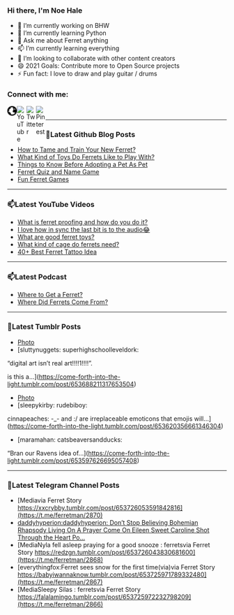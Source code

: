 ### Hi there, I'm Noe Hale

- 🔭 I’m currently working on BHW
- 🌱 I’m currently learning Python
- 💬 Ask me about Ferret anything
- 📫 I’m currently learning everything
- 🔭 I’m looking to collaborate with other content creators
- 😄 2021 Goals: Contribute more to Open Source projects
- ⚡ Fun fact: I love to draw and play guitar / drums

### Connect with me:

[<img align="left" alt="ferretvoice.com" width="22px" src="https://raw.githubusercontent.com/iconic/open-iconic/master/svg/globe.svg" />](https://ferretvoice.com)
[<img align="left" alt="YouTube" width="22px" src="https://cdn.jsdelivr.net/npm/simple-icons@v3/icons/youtube.svg" />](https://www.youtube.com/channel/UCk665XTfaMLVwFVWUmgnDiw)
[<img align="left" alt="Twitter" width="22px" src="https://cdn.jsdelivr.net/npm/simple-icons@v3/icons/twitter.svg" />](https://twitter.com/voiceferret)
[<img align="left" alt="Pinterest" width="22px" src="https://cdn.jsdelivr.net/npm/simple-icons@v3/icons/pinterest.svg" />](https://www.pinterest.com/voiceferret/)

<br />

---
### 🔭Latest Github Blog Posts
<!-- GITHUB:START -->
- [How to Tame and Train Your New Ferret?](http://noehale.github.io/how-to-tame-and-train-your-new-ferret/)
- [What Kind of Toys Do Ferrets Like to Play With?](http://noehale.github.io/what-kind-of-toys-do-ferrets-like-to-play-with/)
- [Things to Know Before Adopting a Pet As Pet](http://noehale.github.io/things-to-know-before-adopting-a-pet-as-pet/)
- [Ferret Quiz and Name Game](http://noehale.github.io/ferret-quiz/)
- [Fun Ferret Games](http://noehale.github.io/fun-ferret-games/)
<!-- GITHUB:END -->
---
### 📫Latest YouTube Videos

<!-- YOUTUBE:START -->
- [What is ferret proofing and how do you do it?](https://www.youtube.com/watch?v=81Syh_DJBQQ)
- [I love how in sync the last bit is to the audio😂](https://www.youtube.com/watch?v=WHBeGHwSlGY)
- [What are good ferret toys?](https://www.youtube.com/watch?v=tPxRilBzc0s)
- [What kind of cage do ferrets need?](https://www.youtube.com/watch?v=xzz6hC3sR5A)
- [40+ Best Ferret Tattoo Idea](https://www.youtube.com/watch?v=KIKqduR6Xcs)
<!-- YOUTUBE:END -->

---
### 📫Latest Podcast

<!-- PODCAST:START -->
- [Where to Get a Ferret?](https://anchor.fm/ferretvoice/episodes/Where-to-Get-a-Ferret-erurfu)
- [Where Did Ferrets Come From?](https://anchor.fm/ferretvoice/episodes/Where-Did-Ferrets-Come-From-eruq8g)
<!-- PODCAST:END -->
---
### 📝Latest Tumblr Posts

<!-- TUMBLR:START -->
- [Photo](https://come-forth-into-the-light.tumblr.com/post/653710886893223936)
- [sluttynuggets:
superhighschoolleveldork:

“digital art isn’t real art!!!!1!!!!”.


is this a...](https://come-forth-into-the-light.tumblr.com/post/653688211317653504)
- [Photo](https://come-forth-into-the-light.tumblr.com/post/653642911082332160)
- [sleepykirby:
rudebiboy:


cinnapeaches:
-_- and :/ are irreplaceable emoticons that emojis will...](https://come-forth-into-the-light.tumblr.com/post/653620356661346304)
- [maramahan:
catsbeaversandducks:


“Bran our Ravens idea of...](https://come-forth-into-the-light.tumblr.com/post/653597626695057408)
<!-- TUMBLR:END -->
---
### 📝Latest Telegram Channel Posts

<!-- TELEGRAM:START -->
- [Mediavia Ferret Story https://xxcrybby.tumblr.com/post/653726053591842816](https://t.me/ferretman/2870)
- [daddyhyperion:daddyhyperion: Don’t Stop Believing Bohemian Rhapsody Living On A Prayer Come On Eileen Sweet Caroline Shot Through the Heart Po...](https://t.me/ferretman/2869)
- [MediaNyla fell asleep praying for a good snooze : ferretsvia Ferret Story https://redzgn.tumblr.com/post/653726043830681600](https://t.me/ferretman/2868)
- [everythingfox:Ferret sees snow for the first time(via)via Ferret Story https://babyiwannaknow.tumblr.com/post/653725971789332480](https://t.me/ferretman/2867)
- [MediaSleepy Silas : ferretsvia Ferret Story https://falalamingo.tumblr.com/post/653725972232798209](https://t.me/ferretman/2866)
<!-- TELEGRAM:END -->
